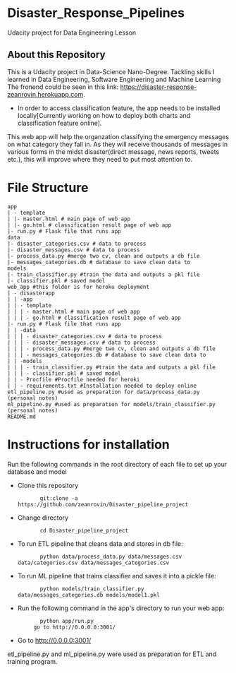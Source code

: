 # Disaster_Response_Pipelines
Udacity project for Data Engineering Lesson


## About this Repository

This is a Udacity project in Data-Science Nano-Degree. Tackling skills I learned in Data Engineering, Software Engineering and Machine Learning
The fronend could be seen in this link: https://disaster-response-zeanrovin.herokuapp.com. 
* In order to access classification feature, the app needs to be installed locally[Currently working on how to deploy both charts and classification feature online].

This web app will help the organzation classifying the emergency messages on what category they fall in. As they will receive thousands of messages in various forms in the midst disaster(direct message, news reports, tweets etc.), this will improve where they need to put most attention to.

# File Structure
	app
	| - template
	| |- master.html # main page of web app
	| |- go.html # classification result page of web app
	|- run.py # Flask file that runs app
	data
	|- disaster_categories.csv # data to process
	|- disaster_messages.csv # data to process
	|- process_data.py #merge two cv, clean and outputs a db file
	|- messages_categories.db # database to save clean data to
	models
	|- train_classifier.py #train the data and outputs a pkl file
	|- classifier.pkl # saved model
	web_app #this folder is for heroku deployment
	| - disasterapp
	| | -app
	| | - template
	| | | - master.html # main page of web app
	| | | - go.html # classification result page of web app
	|- run.py # Flask file that runs app
	| | -data
	| | | - disaster_categories.csv # data to process
	| | | - disaster_messages.csv # data to process
	| | | - process_data.py #merge two cv, clean and outputs a db file
	| | | - messages_categories.db # database to save clean data to
	| | -models
	| | | - train_classifier.py #train the data and outputs a pkl file
	| | | - classifier.pkl # saved model
	| | - Procfile #Procfile needed for heroki
	| | - requirements.txt #Installation needed to deploy online
	etl_pipeline.py #used as preparation for data/process_data.py (personal notes)
	ml_pipeline.py #used as preparation for models/train_classifier.py (personal notes)
	README.md

# Instructions for installation

Run the following commands in the root directory of each file to set up your database and model

  * Clone this repository
  
               git:clone -a https://github.com/zeanrovin/Disaster_pipeline_project
	       
  * Change directory
  
               cd Disaster_pipeline_project

  * To run ETL pipeline that cleans data and stores in db file: 
  
               python data/process_data.py data/messages.csv data/categories.csv data/messages_categories.csv
    
  * To run ML pipeline that trains classifier and saves it into a pickle file: 
  
               python models/train_classifier.py data/messages_categories.db models/model1.pkl
               
  * Run the following command in the app's directory to run your web app: 
  
               python app/run.py
             go to http://0.0.0.0:3001/
             
   * Go to http://0.0.0.0:3001/
	  
etl_pipeline.py and ml_pipeline.py were used as preparation for ETL and training program.
